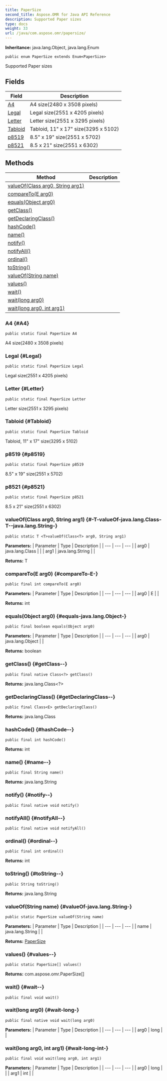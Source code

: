 ```yaml
---
title: PaperSize
second_title: Aspose.OMR for Java API Reference
description: Supported Paper sizes
type: docs
weight: 33
url: /java/com.aspose.omr/papersize/
---
```


**Inheritance:**
java.lang.Object, java.lang.Enum
```
public enum PaperSize extends Enum<PaperSize>
```

Supported Paper sizes
## Fields

| Field | Description |
| --- | --- |
| [A4](#A4) | A4 size(2480 x 3508 pixels) |
| [Legal](#Legal) | Legal size(2551 x 4205 pixels) |
| [Letter](#Letter) | Letter size(2551 x 3295 pixels) |
| [Tabloid](#Tabloid) | Tabloid, 11" x 17" size(3295 x 5102) |
| [p8519](#p8519) | 8.5" x 19" size(2551 x 5702) |
| [p8521](#p8521) | 8.5 x 21" size(2551 x 6302) |
## Methods

| Method | Description |
| --- | --- |
| [<T>valueOf(Class<T> arg0, String arg1)](#-T-valueOf-java.lang.Class-T--java.lang.String-) |  |
| [compareTo(E arg0)](#compareTo-E-) |  |
| [equals(Object arg0)](#equals-java.lang.Object-) |  |
| [getClass()](#getClass--) |  |
| [getDeclaringClass()](#getDeclaringClass--) |  |
| [hashCode()](#hashCode--) |  |
| [name()](#name--) |  |
| [notify()](#notify--) |  |
| [notifyAll()](#notifyAll--) |  |
| [ordinal()](#ordinal--) |  |
| [toString()](#toString--) |  |
| [valueOf(String name)](#valueOf-java.lang.String-) |  |
| [values()](#values--) |  |
| [wait()](#wait--) |  |
| [wait(long arg0)](#wait-long-) |  |
| [wait(long arg0, int arg1)](#wait-long-int-) |  |
### A4 {#A4}
```
public static final PaperSize A4
```


A4 size(2480 x 3508 pixels)

### Legal {#Legal}
```
public static final PaperSize Legal
```


Legal size(2551 x 4205 pixels)

### Letter {#Letter}
```
public static final PaperSize Letter
```


Letter size(2551 x 3295 pixels)

### Tabloid {#Tabloid}
```
public static final PaperSize Tabloid
```


Tabloid, 11" x 17" size(3295 x 5102)

### p8519 {#p8519}
```
public static final PaperSize p8519
```


8.5" x 19" size(2551 x 5702)

### p8521 {#p8521}
```
public static final PaperSize p8521
```


8.5 x 21" size(2551 x 6302)

### <T>valueOf(Class<T> arg0, String arg1) {#-T-valueOf-java.lang.Class-T--java.lang.String-}
```
public static T <T>valueOf(Class<T> arg0, String arg1)
```




**Parameters:**
| Parameter | Type | Description |
| --- | --- | --- |
| arg0 | java.lang.Class<T> |  |
| arg1 | java.lang.String |  |

**Returns:**
T
### compareTo(E arg0) {#compareTo-E-}
```
public final int compareTo(E arg0)
```




**Parameters:**
| Parameter | Type | Description |
| --- | --- | --- |
| arg0 | E |  |

**Returns:**
int
### equals(Object arg0) {#equals-java.lang.Object-}
```
public final boolean equals(Object arg0)
```




**Parameters:**
| Parameter | Type | Description |
| --- | --- | --- |
| arg0 | java.lang.Object |  |

**Returns:**
boolean
### getClass() {#getClass--}
```
public final native Class<?> getClass()
```




**Returns:**
java.lang.Class<?>
### getDeclaringClass() {#getDeclaringClass--}
```
public final Class<E> getDeclaringClass()
```




**Returns:**
java.lang.Class<E>
### hashCode() {#hashCode--}
```
public final int hashCode()
```




**Returns:**
int
### name() {#name--}
```
public final String name()
```




**Returns:**
java.lang.String
### notify() {#notify--}
```
public final native void notify()
```




### notifyAll() {#notifyAll--}
```
public final native void notifyAll()
```




### ordinal() {#ordinal--}
```
public final int ordinal()
```




**Returns:**
int
### toString() {#toString--}
```
public String toString()
```




**Returns:**
java.lang.String
### valueOf(String name) {#valueOf-java.lang.String-}
```
public static PaperSize valueOf(String name)
```




**Parameters:**
| Parameter | Type | Description |
| --- | --- | --- |
| name | java.lang.String |  |

**Returns:**
[PaperSize](../../com.aspose.omr/papersize)
### values() {#values--}
```
public static PaperSize[] values()
```




**Returns:**
com.aspose.omr.PaperSize[]
### wait() {#wait--}
```
public final void wait()
```




### wait(long arg0) {#wait-long-}
```
public final native void wait(long arg0)
```




**Parameters:**
| Parameter | Type | Description |
| --- | --- | --- |
| arg0 | long |  |

### wait(long arg0, int arg1) {#wait-long-int-}
```
public final void wait(long arg0, int arg1)
```




**Parameters:**
| Parameter | Type | Description |
| --- | --- | --- |
| arg0 | long |  |
| arg1 | int |  |

